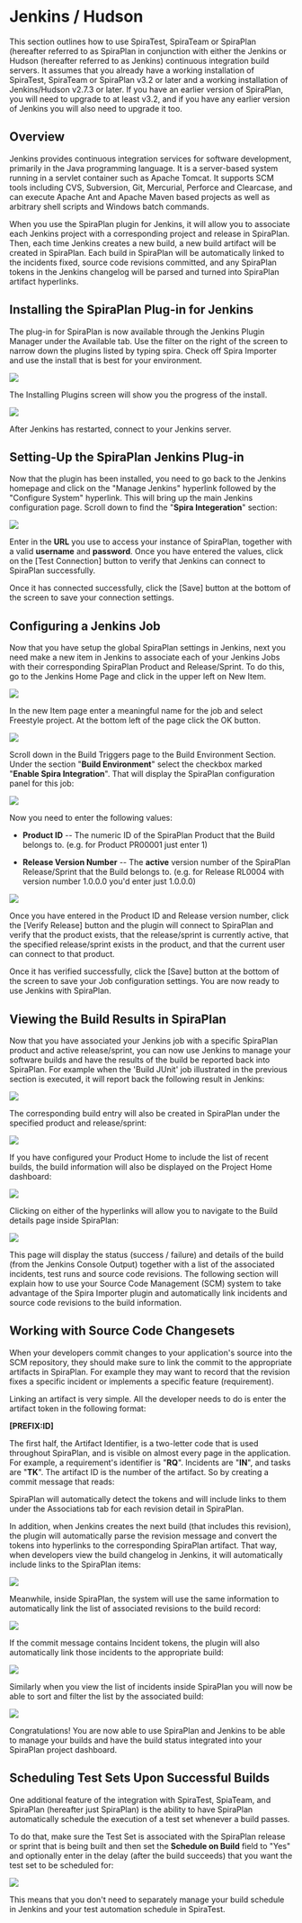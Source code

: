 # Jenkins / Hudson

This section outlines how to use SpiraTest, SpiraTeam or SpiraPlan
(hereafter referred to as SpiraPlan in conjunction with either the
Jenkins or Hudson (hereafter referred to as Jenkins) continuous
integration build servers. It assumes that you already have a working
installation of SpiraTest, SpiraTeam or SpiraPlan v3.2 or later and a
working installation of Jenkins/Hudson v2.7.3 or later. If you have an
earlier version of SpiraPlan, you will need to upgrade to at least v3.2, and if you have any earlier version of Jenkins you will also need to upgrade it too.

## Overview

Jenkins provides continuous integration services for software
development, primarily in the Java programming language. It is a
server-based system running in a servlet container such as Apache
Tomcat. It supports SCM tools including CVS, Subversion, Git, Mercurial,
Perforce and Clearcase, and can execute Apache Ant and Apache Maven
based projects as well as arbitrary shell scripts and Windows batch
commands.

When you use the SpiraPlan plugin for Jenkins, it will allow you to
associate each Jenkins project with a corresponding project and release
in SpiraPlan. Then, each time Jenkins creates a new build, a new build
artifact will be created in SpiraPlan. Each build in SpiraPlan will be
automatically linked to the incidents fixed, source code revisions
committed, and any SpiraPlan tokens in the Jenkins changelog will be
parsed and turned into SpiraPlan artifact hyperlinks.

## Installing the SpiraPlan Plug-in for Jenkins

The plug-in for SpiraPlan is now available through the Jenkins Plugin Manager under the Available tab.  Use the filter on the right of the screen to narrow down the plugins listed by typing spira. Check off Spira Importer and use the install that is best for your environment.

![](img/Jenkins__Hudson_4.png)


The Installing Plugins screen will show you the progress of  the install.


![](img/Jenkins__Hudson_7.png)


After Jenkins has restarted, connect to your Jenkins server.

## Setting-Up the SpiraPlan Jenkins Plug-in

Now that the plugin has been installed, you need to go back to the
Jenkins homepage and click on the "Manage Jenkins"
hyperlink followed by the "Configure System" hyperlink.
This will bring up the main Jenkins configuration page. Scroll down to
find the "**Spira Integeration**" section:

![](img/Jenkins__Hudson_8.png)


Enter in the **URL** you use to access your instance of SpiraPlan,
together with a valid **username** and **password**. Once you have
entered the values, click on the \[Test Connection\] button to verify
that Jenkins can connect to SpiraPlan successfully.

Once it has connected successfully, click the \[Save\] button at the
bottom of the screen to save your connection settings.

## Configuring a Jenkins Job

Now that you have setup the global SpiraPlan settings in Jenkins, next
you need make a new item in Jenkins to associate each of your Jenkins Jobs with their corresponding SpiraPlan Product and Release/Sprint. To do this, 
go to the Jenkins Home Page and click in the upper left on New Item.

![](img/Jenkins__Hudson_2.png)

In the new Item page enter a meaningful name for the job and select Freestyle project.  At the bottom left of the page click the OK button.

![](img/Jenkins__Hudson_3.png)


Scroll down in the Build Triggers page to the Build Environment Section.
Under the section "**Build Environment**" select the checkbox marked
"**Enable Spira Integration**". That will display the SpiraPlan
configuration panel for this job:

![](img/Jenkins__Hudson_9.png)


Now you need to enter the following values:

-   **Product ID** -- The numeric ID of the SpiraPlan Product that the
Build belongs to. (e.g. for Product PR00001 just enter 1)

-   **Release Version Number** -- The **active** version number of the SpiraPlan
Release/Sprint that the Build belongs to. (e.g. for Release
RL0004 with version number 1.0.0.0 you'd enter just 1.0.0.0)


![](img/Jenkins__Hudson_10.png)


Once you have entered in the Product ID and Release version number,
click the \[Verify Release\] button and the plugin will connect to
SpiraPlan and verify that the product exists, that the release/sprint is currently active, that the specified release/sprint exists in the product, and that the current user can connect to that product.

Once it has verified successfully, click the \[Save\] button at the
bottom of the screen to save your Job configuration settings. You are
now ready to use Jenkins with SpiraPlan.

## Viewing the Build Results in SpiraPlan

Now that you have associated your Jenkins job with a specific SpiraPlan
product and active release/sprint, you can now use Jenkins to manage your
software builds and have the results of the build be reported back into
SpiraPlan. For example when the 'Build JUnit' job illustrated in the
previous section is executed, it will report back the following result
in Jenkins:

![](img/Jenkins__Hudson_11.png)



The corresponding build entry will also be created in SpiraPlan under
the specified product and release/sprint:

![](img/Jenkins__Hudson_12.png)



If you have configured your Product Home to include the list of recent
builds, the build information will also be displayed on the Project Home
dashboard:

![](img/Jenkins__Hudson_13.png)



Clicking on either of the hyperlinks will allow you to navigate to the
Build details page inside SpiraPlan:

![](img/Jenkins__Hudson_14.png)


This page will display the status (success / failure) and details of the
build (from the Jenkins Console Output) together with a list of the
associated incidents, test runs and source code revisions. The following
section will explain how to use your Source Code Management (SCM) system
to take advantage of the Spira Importer plugin and automatically link
incidents and source code revisions to the build information.

## Working with Source Code Changesets

When your developers commit changes to your application's source into
the SCM repository, they should make sure to link the commit to the
appropriate artifacts in SpiraPlan. For example they may want to record
that the revision fixes a specific incident or implements a specific
feature (requirement).

Linking an artifact is very simple. All the developer needs to do is
enter the artifact token in the following format:

**\[PREFIX:ID\]**

The first half, the Artifact Identifier, is a two-letter code that is
used throughout SpiraPlan, and is visible on almost every page in the
application. For example, a requirement's identifier is "**RQ**".
Incidents are "**IN**", and tasks are "**TK**". The artifact ID is the
number of the artifact. So by creating a commit message that reads:

SpiraPlan will automatically detect the tokens and will include links to
them under the Associations tab for each revision detail in SpiraPlan.

In addition, when Jenkins creates the next build (that includes this
revision), the plugin will automatically parse the revision message and
convert the tokens into hyperlinks to the corresponding SpiraPlan
artifact. That way, when developers view the build changelog in Jenkins,
it will automatically include links to the SpiraPlan items:

![](img/Jenkins__Hudson_15.png)


Meanwhile, inside SpiraPlan, the system will use the same information to
automatically link the list of associated revisions to the build record:

![](img/Jenkins__Hudson_16.png)


If the commit message contains Incident tokens, the plugin will also
automatically link those incidents to the appropriate build:

![](img/Jenkins__Hudson_17.png)




Similarly when you view the list of incidents inside SpiraPlan you will
now be able to sort and filter the list by the associated build:

![](img/Jenkins__Hudson_18.png)


Congratulations! You are now able to use SpiraPlan and Jenkins to be
able to manage your builds and have the build status integrated into
your SpiraPlan project dashboard.

## Scheduling Test Sets Upon Successful Builds

One additional feature of the integration with SpiraTest, SpiaTeam, and SpiraPlan (hereafter just SpiraPlan) is the ability to have SpiraPlan
automatically schedule the execution of a test set whenever a build
passes.

To do that, make sure the Test Set is associated with the SpiraPlan
release or sprint that is being built and then set the **Schedule on
Build** field to "Yes" and optionally enter in the delay (after the
build succeeds) that you want the test set to be scheduled for:

![](img/Jenkins__Hudson_19.png)


This means that you don't need to separately manage your build schedule
in Jenkins and your test automation schedule in SpiraTest.

